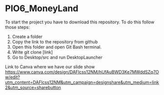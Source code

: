 # PIO6_MoneyLand

To start the project you have to download this repository. 
To do this follow those steps:
1. Create a folder
2. Copy the link to the repository from github
3. Open this folder and open Git Bash terminal.
4. Write git clone [link]
5. Go to Desktop/src and run DesktopLauncher

Link to Canva where we have our slide show https://www.canva.com/design/DAFlcss12NM/hUfAuBWD3Ke7MWddSZq7Ow/edit?utm_content=DAFlcss12NM&utm_campaign=designshare&utm_medium=link2&utm_source=sharebutton
